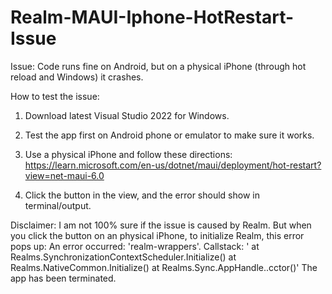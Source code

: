 # Realm-MAUI-Iphone-HotRestart-Issue


Issue: Code runs fine on Android, but on a physical iPhone (through hot reload and Windows) it crashes.

How to test the issue:

1. Download latest Visual Studio 2022 for Windows.

2. Test the app first on Android phone or emulator to make sure it works.

3. Use a physical iPhone and follow these directions: https://learn.microsoft.com/en-us/dotnet/maui/deployment/hot-restart?view=net-maui-6.0

4. Click the button in the view, and the error should show in terminal/output.

Disclaimer:
I am not 100% sure if the issue is caused by Realm. But when you click the button on an physical iPhone, to initialize Realm, this error pops up:
An error occurred: 'realm-wrappers'. Callstack: ' at Realms.SynchronizationContextScheduler.Initialize()
at Realms.NativeCommon.Initialize()
at Realms.Sync.AppHandle..cctor()'
The app has been terminated.
